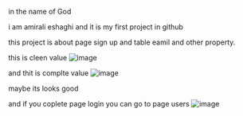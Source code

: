 in the name of God

i am amirali eshaghi and it is my first project in github

this project is about page sign up and table eamil and other property.


this is cleen value
![image](https://user-images.githubusercontent.com/114607506/194755499-9a1f6466-fe97-401f-b55b-b3f1a79ffc74.png)

and thit is complte value
![image](https://user-images.githubusercontent.com/114607506/194755053-8d436014-6045-4289-b78c-13f8c37f5e77.png)
 
 maybe its looks good
 
 and if you coplete page login you can go to page users
![image](https://user-images.githubusercontent.com/114607506/194755098-f6de3952-a340-41bb-860a-077d0c076162.png)
